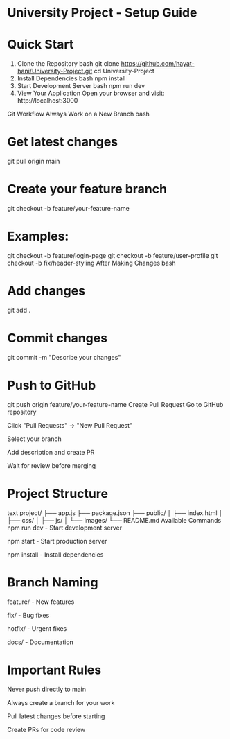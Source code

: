 # University Project - Setup Guide
# Quick Start
1. Clone the Repository
bash
git clone https://github.com/hayat-hani/University-Project.git
cd University-Project
2. Install Dependencies
bash
npm install
3. Start Development Server
bash
npm run dev
4. View Your Application
Open your browser and visit: http://localhost:3000

Git Workflow
Always Work on a New Branch
bash
# Get latest changes
git pull origin main

# Create your feature branch
git checkout -b feature/your-feature-name

# Examples:
git checkout -b feature/login-page
git checkout -b feature/user-profile
git checkout -b fix/header-styling
After Making Changes
bash
# Add changes
git add .

# Commit changes
git commit -m "Describe your changes"

# Push to GitHub
git push origin feature/your-feature-name
Create Pull Request
Go to GitHub repository

Click "Pull Requests" → "New Pull Request"

Select your branch

Add description and create PR

Wait for review before merging

# Project Structure
text
project/
├── app.js
├── package.json
├── public/
│   ├── index.html
│   ├── css/
│   ├── js/
│   └── images/
└── README.md
Available Commands
npm run dev - Start development server

npm start - Start production server

npm install - Install dependencies

# Branch Naming
feature/ - New features

fix/ - Bug fixes

hotfix/ - Urgent fixes

docs/ - Documentation

# Important Rules
Never push directly to main

Always create a branch for your work

Pull latest changes before starting

Create PRs for code review


